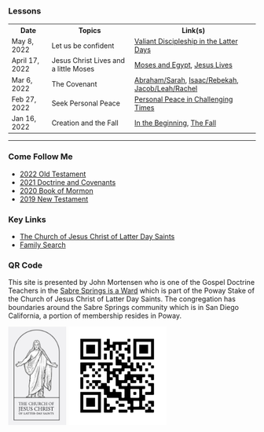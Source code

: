 ### Lessons
<table>
   <tr>
        <th>Date</th>
        <th>Topics</th>
        <th>Link(s)</th>
    </tr>
   <tr>
        <td>May 8, 2022</td>
        <td>Let us be confident</td>
        <td><a href="/docs/conference/valiantdiscipleship">Valiant Discipleship in the Latter Days</a></td>
   </tr>
   <tr>
        <td>April 17, 2022</td>
        <td>Jesus Christ Lives and a little Moses</td>
        <td><a href="/docs/otlessons/moses_egypt">Moses and Egypt</a>, <a href="/docs/otlessons/jesus_lives">Jesus Lives</a></td>
   </tr>
   <tr>
        <td>Mar 6, 2022</td>
        <td>The Covenant</td>
        <td><a href="/docs/otlessons/abrahamcovenant">Abraham/Sarah</a>, <a href="/docs/otlessons/isaac_rebekah">Isaac/Rebekah</a>, <a href="/docs/otlessons/jacob_leah_rachel">Jacob/Leah/Rachel</a></td>
    </tr>
    <tr>
        <td>Feb 27, 2022</td>
        <td>Seek Personal Peace</td>
        <td><a href="/docs/conference/personalpeace">Personal Peace in Challenging Times</a></td>
    </tr>
    <tr>
        <td>Jan 16, 2022</td>
        <td>Creation and the Fall</td>
       <td><a href="/docs/otlessons/thebeginning">In the Beginning</a>, <a href="/docs/otlessons/thefall">The Fall</a></td>
    </tr>
</table>
<hr>


### Come Follow Me
* [2022 Old Testament](https://abn.churchofjesuschrist.org/study/manual/come-follow-me-for-sunday-school-old-testament-2022?lang=eng)
* [2021 Doctrine and Covenants](https://abn.churchofjesuschrist.org/study/manual/come-follow-me-for-sunday-school-doctrine-and-covenants-2021?lang=eng)
* [2020 Book of Mormon](https://abn.churchofjesuschrist.org/study/manual/come-follow-me-for-sunday-school-book-of-mormon-2020?lang=eng)
* [2019 New Testament](https://abn.churchofjesuschrist.org/study/manual/come-follow-me-for-sunday-school-new-testament-2019?lang=eng)

### Key Links
* [The Church of Jesus Christ of Latter Day Saints](https://www.churchofjesuschrist.org/?lang=eng)
* [Family Search](https://www.familysearch.org/)

### QR Code

This site is presented by John Mortensen who is one of the Gospel Doctrine Teachers in the [Sabre Springs is a Ward](https://www.churchofjesuschrist.org/comeuntochrist/requests/church/find-a-church/results?location=11310+Spring+Meadow+Ln%2C+San+Diego+CA) which is part of the Poway Stake of the Church of Jesus Christ of Latter Day Saints.   The congregation has boundaries around the Sabre Springs community which is in San Diego California, a portion of membership resides in Poway.

<img src="/docs/assets/images/cofjc.png" height=200 alt=""> <img src="/docs/assets/images/qrcode.png" height=200 alt="">
